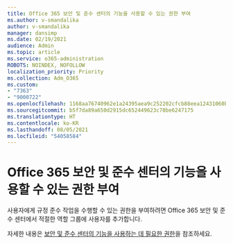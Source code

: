 ```yaml
---
title: Office 365 보안 및 준수 센터의 기능을 사용할 수 있는 권한 부여
ms.author: v-smandalika
author: v-smandalika
manager: dansimp
ms.date: 02/19/2021
audience: Admin
ms.topic: article
ms.service: o365-administration
ROBOTS: NOINDEX, NOFOLLOW
localization_priority: Priority
ms.collection: Adm_O365
ms.custom:
- "7363"
- "9000722"
ms.openlocfilehash: 1168aa76740962e1a24395aea9c252202cfcb88eea12431060b9e4aa0e55335e
ms.sourcegitcommit: b5f7da89a650d2915dc652449623c78be6247175
ms.translationtype: HT
ms.contentlocale: ko-KR
ms.lasthandoff: 08/05/2021
ms.locfileid: "54058584"
---
```

# <a name="grant-permissions-to-use-features-in-the-office-365-security--compliance-center"></a>Office 365 보안 및 준수 센터의 기능을 사용할 수 있는 권한 부여

사용자에게 규정 준수 작업을 수행할 수 있는 권한을 부여하려면 Office 365 보안 및 준수 센터에서 적절한 역할 그룹에 사용자를 추가합니다.

자세한 내용은 [보안 및 준수 센터의 기능을 사용하는 데 필요한 권한](https://docs.microsoft.com/microsoft-365/security/office-365-security/permissions-in-the-security-and-compliance-center)을 참조하세요.